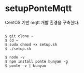 # setupPonteMqtt
CentOS 기반 mqtt 개발 환경을 구축한다.

## 
```
$ git clone ~
$ cd ~
$ sudo chmod +x setup.sh
$ ./setup.sh
```

```
$ node -v
$ npm install ponte bunyan -g
$ ponte -v | bunyan
```